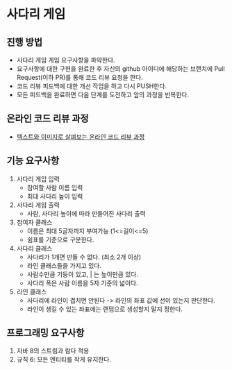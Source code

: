 # 사다리 게임
## 진행 방법
* 사다리 게임 게임 요구사항을 파악한다.
* 요구사항에 대한 구현을 완료한 후 자신의 github 아이디에 해당하는 브랜치에 Pull Request(이하 PR)를 통해 코드 리뷰 요청을 한다.
* 코드 리뷰 피드백에 대한 개선 작업을 하고 다시 PUSH한다.
* 모든 피드백을 완료하면 다음 단계를 도전하고 앞의 과정을 반복한다.

## 온라인 코드 리뷰 과정
* [텍스트와 이미지로 살펴보는 온라인 코드 리뷰 과정](https://github.com/nextstep-step/nextstep-docs/tree/master/codereview)

## 기능 요구사항
1. 사다리 게임 입력
    * 참여할 사람 이름 입력
    * 최대 사다리 높이 입력
2. 사다리 게임 출력
    * 사람, 사다리 높이에 따라 만들어진 사다리 출력
3. 참여자 클래스
    * 이름은 최대 5글자까지 부여가능 (1<=길이<=5)
    * 쉼표를 기준으로 구분한다. 
4. 사다리 클래스
    * 사다리가 1개면 만들 수 없다. (최소 2개 이상)
    * 라인 클래스들을 가지고 있다. 
    * 사람수만큼 기둥이 있고, | 는 높이만큼 있다.  
    * 사다리 폭은 사람 이름을 5자 기준의 넓이다.
5. 라인 클래스
    * 사다리에 라인이 겹치면 안된다 -> 라인의 좌표 값에 선이 있는지 판단한다.
    * 라인이 생길 수 있는 좌표에는 랜덤으로 생성할지 말지 정한다.
## 프로그래밍 요구사항
1. 자바 8의 스트림과 람다 적용
2. 규칙 6: 모든 엔티티를 작게 유지한다. 